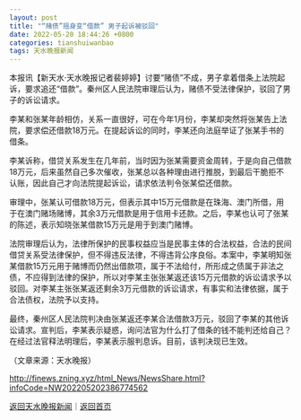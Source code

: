```yaml
---
layout: post
title: "“赌债”摇身变“借款” 男子起诉被驳回"
date: 2022-05-20 18:44:26 +0800
categories: tianshuiwanbao
tags: 天水晚报新闻
---
```

<p>本报讯【新天水·天水晚报记者裴婷婷】讨要“赌债”不成，男子拿着借条上法院起诉，要求追还“借款”。秦州区人民法院审理后认为，赌债不受法律保护，驳回了男子的诉讼请求。</p>
 <p>李某和张某年龄相仿，关系一直很好，可在今年1月份，李某却突然将张某告上法院，要求偿还借款18万元。在提起诉讼的同时，李某还向法庭举证了张某手书的借条。</p>
 <p>李某诉称，借贷关系发生在几年前，当时因为张某需要资金周转，于是向自己借款18万元，后来虽然自己多次催收，张某总以各种理由进行推脱，到最后干脆拒不认账，因此自己才向法院提起诉讼，请求依法判令张某偿还借款。</p>
 <p>审理中，张某认可借款18万元，但表示其中15万元借款是在珠海、澳门所借，用于在澳门赌场赌博，其余3万元借款是用于信用卡还款。之后，李某也认可了张某的陈述，表示知晓张某借款15万元是用于到澳门赌博。</p>
 <p>法院审理后认为，法律所保护的民事权益应当是民事主体的合法权益，合法的民间借贷关系受法律保护，但不得违反法律，不得违背公序良俗。本案中，李某明知张某借款15万元用于赌博而仍然出借款项，属于不法给付，所形成之债属于非法之债，不应得到法律的保护，所以对李某主张张某返还该15万元借款的诉讼请求予以驳回。对李某主张张某返还剩余3万元借款的诉讼请求，有事实和法律依据，属于合法债权，法院予以支持。</p>
 <p>最终，秦州区人民法院判决由张某返还李某合法借款3万元，驳回了李某的其他诉讼请求。宣判后，李某表示疑惑，询问法官为什么打了借条的钱不能判还给自己？在经过法官释法明理后，李某表示服判息诉。目前，该判决现已生效。 </p><p class="em_media">（文章来源：天水晚报）</p>

<http://finews.zning.xyz/html_News/NewsShare.html?infoCode=NW202205202386774562>

[返回天水晚报新闻](//finews.withounder.com/category/tianshuiwanbao.html)｜[返回首页](//finews.withounder.com/)